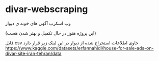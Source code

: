 # divar-webscraping
وب اسکرپ آگهی های خونه ی دیوار 

(این پروژه هنوز در حال تکمیل و بهتر شدن هست)

فایل csv حاوی اطلاعات استخراج شده از دیوار در این لینک زیر قرار دارد 
https://www.kaggle.com/datasets/erfannahidi/house-for-sale-ads-on-divar-site-iran-tehran/data
